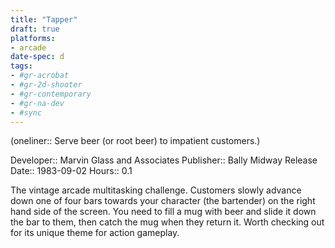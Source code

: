 ```yaml
---
title: "Tapper"
draft: true
platforms:
- arcade
date-spec: d
tags:
- #gr-acrobat 
- #gr-2d-shooter 
- #gr-contemporary 
- #gr-na-dev 
- #sync
---
```


(oneliner:: Serve beer (or root beer) to impatient customers.)

Developer:: Marvin Glass and Associates
Publisher:: Bally Midway
Release Date:: 1983-09-02
Hours:: 0.1

The vintage arcade multitasking challenge. Customers slowly advance down one of four bars towards your character (the bartender) on the right hand side of the screen. You need to fill a mug with beer and slide it down the bar to them, then catch the mug when they return it. Worth checking out for its unique theme for action gameplay.